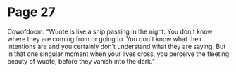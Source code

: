 # Page 27

Cowofdoom: “Wuote is like a ship passing in the night. You don't know where they are coming from or going to. You don't know what their intentions are and you certainly don't understand what they are saying. But in that one singular moment when your lives cross, you perceive the fleeting beauty of wuote, before they vanish into the dark.”


